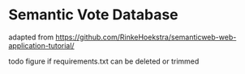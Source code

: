 # Semantic Vote Database

adapted from https://github.com/RinkeHoekstra/semanticweb-web-application-tutorial/

todo figure if requirements.txt can be deleted or trimmed
